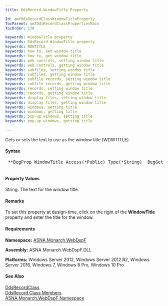 ```yaml
---
title: DdsRecord.WindowTitle Property

Id: amfDdsRecordClassWindowTitleProperty
TocParent: amfDdsRecordClassPropertiesMain
TocOrder: 170

keywords: WindowTitle property
keywords: DdsRecord.WindowTitle property
keywords: WDWTITLE
keywords: how to, set window title
keywords: how to, get window title
keywords: web controls, setting window title
keywords: web controls, getting window title
keywords: subfiles, setting window title
keywords: subfiles, getting window title
keywords: subfile records, setting window title
keywords: subfile records, getting window title
keywords: records, setting window title
keywords: records, getting window title
keywords: display files, setting window title
keywords: display files, getting window title
keywords: windows, setting title
keywords: windows, getting title
keywords: pop-up windows, setting title
keywords: pop-up windows, getting title

---
```


Gets or sets the text to use as the window title (WDWTITLE).

#### Syntax
<pre class="prettyprint">
 **BegProp WindowTitle Access(*Public) Type(*String)  BegGet;  BegSet** 
            </pre>

#### Property Values
String. The text for the window title.

#### Remarks
To set this property at design-time, click on the right of the **WindowTitle** property and enter the title for the window.

#### Requirements
**Namespace:** [ASNA.Monarch.WebDspF](amfWebDspFNamespace.html)

**Assembly:** ASNA.Monarch.WebDspF.DLL

**Platforms:** Windows Server 2012, Windows Server 2012 R2, Windows Server 2016, Windows 7, Windows 8 Pro, Windows 10 Pro

#### See Also
[ DdsRecordClass](amfDdsRecordClass.html) <br /> [ DdsRecord Class Members](amfDdsRecordClassMembers.html) <br /> [ ASNA.Monarch.WebDspF Namespace](amfWebDspFNamespace.html) 

